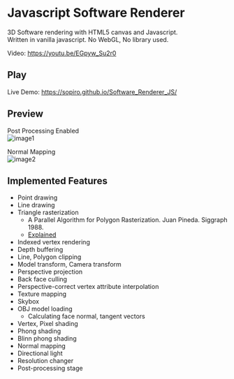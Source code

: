 # Javascript Software Renderer

3D Software rendering with HTML5 canvas and Javascript.  
Written in vanilla javascript. No WebGL, No library used.

Video: https://youtu.be/EGpyw_Su2r0

## Play
Live Demo: https://sopiro.github.io/Software_Renderer_JS/

## Preview 

Post Processing Enabled  
![image1](.github/c5ba1f7.gif)
  
Normal Mapping  
![image2](.github/0b3e605.gif)

## Implemented Features
- Point drawing
- Line drawing
- Triangle rasterization
  - A Parallel Algorithm for Polygon Rasterization. Juan Pineda. Siggraph 1988.
  - [Explained](https://www.scratchapixel.com/lessons/3d-basic-rendering/rasterization-practical-implementation/rasterization-stage)
- Indexed vertex rendering
- Depth buffering
- Line, Polygon clipping
- Model transform, Camera transform
- Perspective projection
- Back face culling
- Perspective-correct vertex attribute interpolation
- Texture mapping
- Skybox
- OBJ model loading
  - Calculating face normal, tangent vectors
- Vertex, Pixel shading
- Phong shading
- Blinn phong shading
- Normal mapping
- Directional light
- Resolution changer
- Post-processing stage
